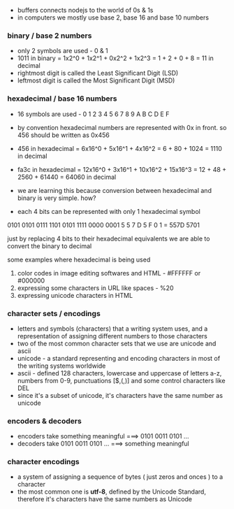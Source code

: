 - buffers connects nodejs to the world of 0s & 1s
- in computers we mostly use base 2, base 16 and base 10 numbers

### binary / base 2 numbers

- only 2 symbols are used - 0 & 1
- 1011 in binary = 1x2^0 + 1x2^1 + 0x2^2 + 1x2^3 = 1 + 2 + 0 + 8 = 11 in decimal
- rightmost digit is called the Least Significant Digit (LSD)
- leftmost digit is called the Most Significant Digit (MSD)

### hexadecimal / base 16 numbers

- 16 symbols are used - 0 1 2 3 4 5 6 7 8 9 A B C D E F
- by convention hexadecimal numbers are represented with 0x in front. so 456 should be written as 0x456
- 456 in hexadecimal = 6x16^0 + 5x16^1 + 4x16^2 = 6 + 80 + 1024 = 1110 in decimal
- fa3c in hexadecimal = 12x16^0 + 3x16^1 + 10x16^2 + 15x16^3 = 12 + 48 + 2560 + 61440 = 64060 in decimal

- we are learning this because conversion between hexadecimal and binary is very simple. how?
- each 4 bits can be represented with only 1 hexadecimal symbol

0101 0101 0111 1101 0101 1111 0000 0001
5 5 7 D 5 F 0 1 = 557D 5701

just by replacing 4 bits to their hexadecimal equivalents we are able to convert the binary to decimal

some examples where hexadecimal is being used

1. color codes in image editing softwares and HTML - #FFFFFF or #000000
2. expressing some characters in URL like spaces - %20
3. expressing unicode characters in HTML

### character sets / encodings

- letters and symbols (characters) that a writing system uses, and a representation of assigning different numbers to those characters
- two of the most common character sets that we use are unicode and ascii
- unicode - a standard representing and encoding characters in most of the writing systems worldwide
- ascii - defined 128 characters, lowercase and uppercase of letters a-z, numbers from 0-9, punctuations [$,(,)] and some control characters like DEL
- since it's a subset of unicode, it's characters have the same number as unicode

### encoders & decoders

- encoders take something meaningful ===> 0101 0011 0101 ...
- decoders take 0101 0011 0101 ... ===> something meaningful

### character encodings

- a system of assigning a sequence of bytes ( just zeros and onces ) to a character
- the most common one is **utf-8**, defined by the Unicode Standard, therefore it's characters have the same numbers as Unicode
